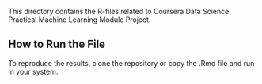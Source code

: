 This directory contains the R-files related to Coursera Data Science Practical Machine Learning Module Project.

## How to Run the File

To reproduce the results, clone the repository or copy the .Rmd file and run in your system.